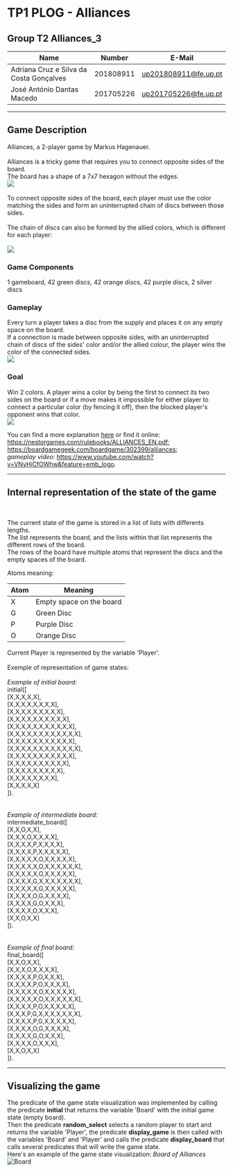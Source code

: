 # TP1 PLOG - Alliances

## Group T2 Alliances_3

| Name                                      | Number    | E-Mail               |
| ----------------------------------------- | --------- | -------------------- |
| Adriana Cruz e Silva da Costa Gonçalves   | 201808911 | up201808911@fe.up.pt |
| José António Dantas Macedo                | 201705226 | up201705226@fe.up.pt |

---

## Game Description
Alliances, a 2-player game by Markus Hagenauer.
<br>
<br>
Alliances is a tricky game that requires you to connect opposite sides of
the board.
<br>
The board has a shape of a 7x7 hexagon without the edges.
<br>
![](./images/alliances_real.jpg)
<br>
<br>
To connect opposite sides of the board, 
each player must use the color matching the sides and form an
uninterrupted chain of discs between those sides.
<br> <br>
The chain of discs can also be formed by the allied colors, which is different for each player:
<br> <br>
![](./images/allied_colours.png)

### Game Components
1 gameboard, 42 green discs, 42 orange discs, 42 purple discs, 2 silver discs

### Gameplay
Every turn a player takes a disc from the supply and places it on any empty space on the board. <br>
If a connection is made between opposite sides,
with an uninterrupted chain of discs of the sides' color and/or the allied colour,
the player wins the color of the connected sides.
<br>
![](./images/win_board.png)
<br>

### Goal
Win 2 colors. A player wins a color by being the first to connect its two sides on the board or if a move makes it impossible for either player to connect a
particular color (by fencing it off), then the blocked player's opponent wins that color. 
<br>![](./images/win2_board.png)<br>

You can find a more explanation
[here](./pdf/ALLIANCES_EN.pdf)
or find it online: 
<br>
https://nestorgames.com/rulebooks/ALLIANCES_EN.pdf;
<br>
https://boardgamegeek.com/boardgame/302399/alliances;
<br>
*gameplay video:*
https://www.youtube.com/watch?v=VNyHiCfOWhw&feature=emb_logo.

----
## Internal representation of the state of the game
<br>

The current state of the game is stored in a list of lists with differents lengths. <br>
The list represents the board, and the lists within that list represents the different rows of the board. <br>
The rows of the board have multiple atoms that represent the discs and the empty spaces of the board. <br>

Atoms meaning:

| Atom | Meaning                         |
| ---- | ------------------------------- |
|  X   | Empty space on the board        |
|  G   | Green Disc                      |
|  P   | Purple Disc                     |
|  O   | Orange Disc                     |

Current Player is represented by the variable 'Player'.
<br><br>
Exemple of representation of game states:
<br>
<br>
*Example of initial board:*<br>
initial([<br>
    [X,X,X,X,X],<br>
    [X,X,X,X,X,X,X,X],<br>
    [X,X,X,X,X,X,X,X,X],<br>
    [X,X,X,X,X,X,X,X,X,X],<br>
    [X,X,X,X,X,X,X,X,X,X,X],<br>
    [X,X,X,X,X,X,X,X,X,X,X,X],<br>
    [X,X,X,X,X,X,X,X,X,X,X],<br>
    [X,X,X,X,X,X,X,X,X,X,X,X],<br>
    [X,X,X,X,X,X,X,X,X,X,X],<br>
    [X,X,X,X,X,X,X,X,X,X],<br>
    [X,X,X,X,X,X,X,X,X],<br>
    [X,X,X,X,X,X,X,X],<br>
    [X,X,X,X,X]<br>
]).<br>
<br> <br>
*Example of intermediate board:*<br>
intermediate_board([<br>
    [X,X,O,X,X],<br>
    [X,X,X,O,X,X,X,X],<br>
    [X,X,X,X,P,X,X,X,X],<br>
    [X,X,X,X,P,X,X,X,X,X],<br>
    [X,X,X,X,X,O,X,X,X,X,X],<br>
    [X,X,X,X,X,O,X,X,X,X,X,X],<br>
    [X,X,X,X,X,O,X,X,X,X,X],<br>
    [X,X,X,X,G,X,X,X,X,X,X,X],<br>
    [X,X,X,X,X,G,X,X,X,X,X],<br>
    [X,X,X,X,O,G,X,X,X,X],<br>
    [X,X,X,X,G,O,X,X,X],<br>
    [X,X,X,X,O,X,X,X],<br>
    [X,X,O,X,X]<br>
]).<br>
<br> <br>
*Example of final board:*<br>
final_board([<br>
    [X,X,O,X,X],<br>
    [X,X,X,O,X,X,X,X],<br>
    [X,X,X,X,P,O,X,X,X],<br>
    [X,X,X,X,P,O,X,X,X,X],<br>
    [X,X,X,X,X,O,X,X,X,X,X],<br>
    [X,X,X,X,X,O,X,X,X,X,X,X],<br>
    [X,X,X,X,P,O,X,X,X,X,X],<br>
    [X,X,X,P,G,X,X,X,X,X,X,X],<br>
    [X,X,X,X,P,G,X,X,X,X,X],<br>
    [X,X,X,X,O,G,X,X,X,X],<br>
    [X,X,X,X,G,O,X,X,X],<br>
    [X,X,X,X,O,X,X,X],<br>
    [X,X,O,X,X]<br>
]).<br>

-----
## Visualizing the game
The predicate of the game state visualization was implemented by calling the predicate **initial** that returns the variable 'Board' with the initial game state (empty board).<br>
Then the predicate **random_select** selects a random player to start and returns the variable 'Player',
the predicate **display_game** is then called with the variables 'Board' and 'Player' and calls the predicate **display_board** that calls several predicates that will write the game state. <br>
Here's an example of the game state visualization:
*Board of Alliances*
<br>
![Board](./images/board.png)

